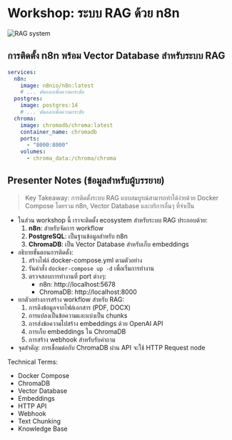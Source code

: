 # Workshop: ระบบ RAG ด้วย n8n

![RAG system](https://www.google.com/search?q=retrieval+augmented+generation+system+diagram&tbm=isch)

## การติดตั้ง n8n พร้อม Vector Database สำหรับระบบ RAG

```yaml
services:
  n8n:
    image: n8nio/n8n:latest
    # ... ตัดออกเพื่อความกระชับ
  postgres:
    image: postgres:14
    # ... ตัดออกเพื่อความกระชับ
  chroma:
    image: chromadb/chroma:latest
    container_name: chromadb
    ports:
      - "8000:8000"
    volumes:
      - chroma_data:/chroma/chroma
```

## Presenter Notes (ข้อมูลสำหรับผู้บรรยาย)

> Key Takeaway: การติดตั้งระบบ RAG แบบสมบูรณ์สามารถทำได้ง่ายด้วย Docker Compose โดยรวม n8n, Vector Database และบริการอื่นๆ ที่จำเป็น

- ในส่วน workshop นี้ เราจะติดตั้ง ecosystem สำหรับระบบ RAG ประกอบด้วย:
  1. **n8n**: สำหรับจัดการ workflow
  2. **PostgreSQL**: เป็นฐานข้อมูลสำหรับ n8n
  3. **ChromaDB**: เป็น Vector Database สำหรับเก็บ embeddings
- อธิบายขั้นตอนการติดตั้ง:
  1. สร้างไฟล์ docker-compose.yml ตามตัวอย่าง
  2. รันคำสั่ง `docker-compose up -d` เพื่อเริ่มการทำงาน
  3. ตรวจสอบการทำงานที่ port ต่างๆ:
     - n8n: http://localhost:5678
     - ChromaDB: http://localhost:8000
- ยกตัวอย่างการสร้าง workflow สำหรับ RAG:
  1. การดึงข้อมูลจากไฟล์เอกสาร (PDF, DOCX)
  2. การแปลงเป็นข้อความและแบ่งเป็น chunks
  3. การส่งข้อความไปสร้าง embeddings ด้วย OpenAI API
  4. การเก็บ embeddings ใน ChromaDB
  5. การสร้าง webhook สำหรับรับคำถาม
- จุดสำคัญ: การเชื่อมต่อกับ ChromaDB ผ่าน API จะใช้ HTTP Request node

Technical Terms:
- Docker Compose
- ChromaDB
- Vector Database
- Embeddings
- HTTP API
- Webhook
- Text Chunking
- Knowledge Base
